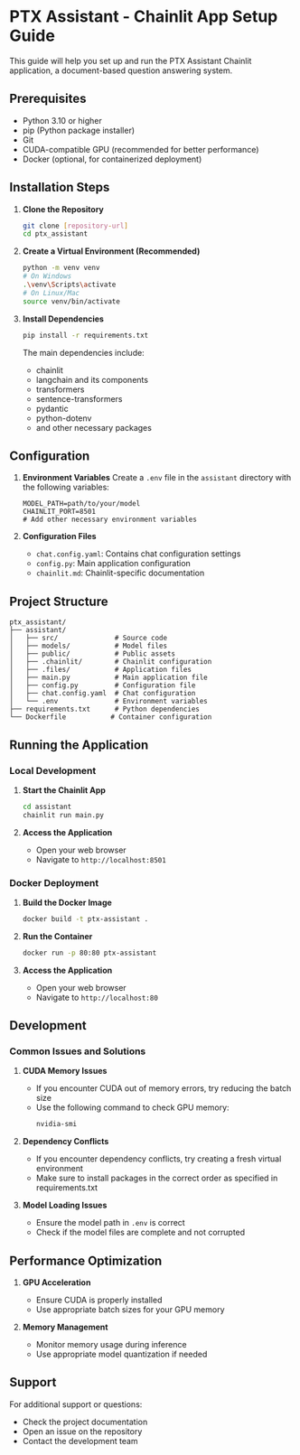 # PTX Assistant - Chainlit App Setup Guide

This guide will help you set up and run the PTX Assistant Chainlit application, a document-based question answering system.

## Prerequisites

- Python 3.10 or higher
- pip (Python package installer)
- Git
- CUDA-compatible GPU (recommended for better performance)
- Docker (optional, for containerized deployment)

## Installation Steps

1. **Clone the Repository**
   ```bash
   git clone [repository-url]
   cd ptx_assistant
   ```

2. **Create a Virtual Environment (Recommended)**
   ```bash
   python -m venv venv
   # On Windows
   .\venv\Scripts\activate
   # On Linux/Mac
   source venv/bin/activate
   ```

3. **Install Dependencies**
   ```bash
   pip install -r requirements.txt
   ```

   The main dependencies include:
   - chainlit
   - langchain and its components
   - transformers
   - sentence-transformers
   - pydantic
   - python-dotenv
   - and other necessary packages

## Configuration

1. **Environment Variables**
   Create a `.env` file in the `assistant` directory with the following variables:
   ```
   MODEL_PATH=path/to/your/model
   CHAINLIT_PORT=8501
   # Add other necessary environment variables
   ```

2. **Configuration Files**
   - `chat.config.yaml`: Contains chat configuration settings
   - `config.py`: Main application configuration
   - `chainlit.md`: Chainlit-specific documentation

## Project Structure
```
ptx_assistant/
├── assistant/
│   ├── src/              # Source code
│   ├── models/           # Model files
│   ├── public/           # Public assets
│   ├── .chainlit/        # Chainlit configuration
│   ├── .files/           # Application files
│   ├── main.py           # Main application file
│   ├── config.py         # Configuration file
│   ├── chat.config.yaml  # Chat configuration
│   └── .env              # Environment variables
├── requirements.txt      # Python dependencies
└── Dockerfile           # Container configuration
```

## Running the Application

### Local Development

1. **Start the Chainlit App**
   ```bash
   cd assistant
   chainlit run main.py
   ```

2. **Access the Application**
   - Open your web browser
   - Navigate to `http://localhost:8501`

### Docker Deployment

1. **Build the Docker Image**
   ```bash
   docker build -t ptx-assistant .
   ```

2. **Run the Container**
   ```bash
   docker run -p 80:80 ptx-assistant
   ```

3. **Access the Application**
   - Open your web browser
   - Navigate to `http://localhost:80`

## Development

### Common Issues and Solutions

1. **CUDA Memory Issues**
   - If you encounter CUDA out of memory errors, try reducing the batch size
   - Use the following command to check GPU memory:
     ```bash
     nvidia-smi
     ```

2. **Dependency Conflicts**
   - If you encounter dependency conflicts, try creating a fresh virtual environment
   - Make sure to install packages in the correct order as specified in requirements.txt

3. **Model Loading Issues**
   - Ensure the model path in `.env` is correct
   - Check if the model files are complete and not corrupted

## Performance Optimization

1. **GPU Acceleration**
   - Ensure CUDA is properly installed
   - Use appropriate batch sizes for your GPU memory

2. **Memory Management**
   - Monitor memory usage during inference
   - Use appropriate model quantization if needed

## Support

For additional support or questions:
- Check the project documentation
- Open an issue on the repository
- Contact the development team
